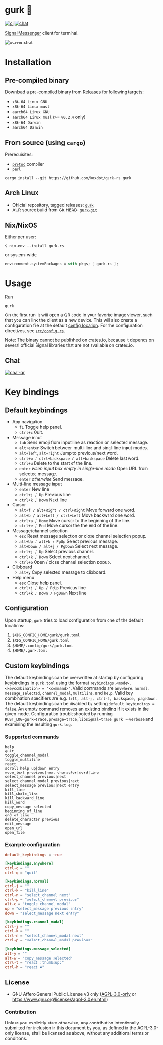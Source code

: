 # gurk 🥒
[![ci][ci-badge]][ci-link] [![chat][chat-badge]][chat-link]

[Signal Messenger] client for terminal.

![screenshot](screenshot.png)

# Installation

## Pre-compiled binary

Download a pre-compiled binary from [Releases] for following targets:

* `x86-64 Linux GNU`
* `x86-64 Linux musl`
* `aarch64 Linux GNU`
* `aarch64 Linux musl` (>= `v0.2.4` only)
* `x86-64 Darwin`
* `aarch64 Darwin`

## From source (using `cargo`)

Prerequisites:

* [`protoc`] compiler
* `perl`

```shell
cargo install --git https://github.com/boxdot/gurk-rs gurk
```

## Arch Linux

- Official repository, tagged releases: [`gurk`](https://archlinux.org/packages/extra/x86_64/gurk)
- AUR source build from Git HEAD: [`gurk-git`](https://aur.archlinux.org/packages/gurk-bin)

## Nix/NixOS

Either per user:

```
$ nix-env --install gurk-rs
```

or system-wide:

```nix
environment.systemPackages = with pkgs; [ gurk-rs ];
```

# Usage

Run

```
gurk
```

On the first run, it will open a QR code in your favorite image viewer, such that you can link the
client as a new device. This will also create a configuration file at the default [config
location][config-location]. For the configuration directives, see [`src/config.rs`].

Note: The binary cannot be published on crates.io, because it depends on several official Signal
libraries that are not available on crates.io.

## Chat

[![chat-qr](chat-qr.png)][chat-link]

# Key bindings

## Default keybindings

* App navigation
  * `f1` Toggle help panel.
  * `ctrl+c` Quit.
* Message input
  * `tab` Send emoji from input line as reaction on selected message.
  * `alt+enter` Switch between multi-line and singl-line input modes.
  * `alt+left`, `alt+right` Jump to previous/next word.
  * `ctrl+w / ctrl+backspace / alt+backspace` Delete last word.
  * `ctrl+u` Delete to the start of the line.
  * `enter` *when input box empty in single-line mode* Open URL from selected message.
  * `enter` *otherwise* Send message.
* Multi-line message input
  * `enter` New line
  * `ctrl+j / Up` Previous line
  * `ctrl+k / Down` Next line
* Cursor
  * `alt+f / alt+Right / ctrl+Right` Move forward one word.
  * `alt+b / alt+Left / ctrl+Left` Move backward one word.
  * `ctrl+a / Home` Move cursor to the beginning of the line.
  * `ctrl+e / End` Move cursor the the end of the line.
* Message/channel selection
  * `esc` Reset message selection or close channel selection popup.
  * `alt+Up / alt+k / PgUp` Select previous message.
  * `alt+Down / alt+j / PgDown` Select next message.
  * `ctrl+j / Up` Select previous channel.
  * `ctrl+k / Down` Select next channel.
  * `ctrl+p` Open / close channel selection popup.
* Clipboard
  * `alt+y` Copy selected message to clipboard.
* Help menu
  * `esc` Close help panel.
  * `ctrl+j / Up / PgUp` Previous line
  * `ctrl+k / Down / PgDown` Next line

## Configuration

Upon startup, `gurk` tries to load configuration from one of the default locations:
    
1. `$XDG_CONFIG_HOME/gurk/gurk.toml`
2. `$XDG_CONFIG_HOME/gurk.toml`
3. `$HOME/.config/gurk/gurk.toml`
4. `$HOME/.gurk.toml`

## Custom keybindings
The default keybindings can be overwritten at startup by configuring
keybindings in `gurk.toml` using the format `keybindings.<mode>.<keycombination> =
"<command>"`. Valid commands are `anywhere`, `normal`, `message_selected`,
`channel_modal`, `multiline`, and `help`. Valid key combination specifiers are e.g. `left,
alt-j, ctrl-f, backspace, pagedown`. The default keybindings can be disabled by
setting `default_keybindings = false`. An empty command removes an existing
binding if it exists in the given mode. Configuration troubleshooted by running
`RUST_LOG=gurk=trace,presage=trace,libsignal=trace gurk --verbose` and examining the resulting `gurk.log`.

### Supported commands
```
help
quit
toggle_channel_modal
toggle_multiline
react
scroll help up|down entry
move_text previous|next character|word|line
select_channel previous|next
select_channel_modal previous|next
select_message previous|next entry
kill_line
kill_whole_line
kill_backward_line
kill_word
copy_message selected
beginning_of_line
end_of_line
delete_character previous
edit_message
open_url
open_file
```

### Example configuration
```toml
default_keybindings = true

[keybindings.anywhere]
ctrl-c = ""
ctrl-q = "quit"

[keybindings.normal]
ctrl-j = ""
ctrl-k = "kill_line"
ctrl-n = "select_channel next"
ctrl-p = "select_channel previous"
alt-c = "toggle_channel_modal"
up = "select_message previous entry"
down = "select_message next entry"

[keybindings.channel_modal]
ctrl-j = ""
ctrl-k = ""
ctrl-n = "select_channel_modal next"
ctrl-p = "select_channel_modal previous"

[keybindings.message_selected]
alt-y = ""
alt-w = "copy_message selected"
ctrl-t = "react :thumbsup:"
ctrl-h = "react ❤️"
```

## License

 * GNU Affero General Public License v3 only ([AGPL-3.0-only](LICENSE-AGPL-3.0) or
   https://www.gnu.org/licenses/agpl-3.0.en.html)

### Contribution

Unless you explicitly state otherwise, any contribution intentionally submitted
for inclusion in this document by you, as defined in the AGPL-3.0-only license,
shall be licensed as above, without any additional terms or conditions.

[Signal Messenger]: https://signal.org
[`presage`]: https://github.com/whisperfish/presage
[`src/config.rs`]: https://github.com/boxdot/gurk-rs/blob/main/src/config.rs
[chat-badge]: https://img.shields.io/badge/chat-on%20signal-brightgreen?logo=signal
[ci-badge]: https://github.com/boxdot/gurk-rs/actions/workflows/ci.yaml/badge.svg
[ci-link]: https://github.com/boxdot/gurk-rs/actions/workflows/ci.yaml
[chat-link]: https://signal.group/#CjQKILaqQTWUZks14mPRSn0m0zyU9A-buNMG6haQBmWrxJHeEhCc7HLIwCFZRNDw63MWj-fA
[config-location]: https://docs.rs/dirs/3.0.2/dirs/fn.config_dir.html
[Releases]: https://github.com/boxdot/gurk-rs/releases
[`protoc`]: https://github.com/protocolbuffers/protobuf?tab=readme-ov-file#protobuf-compiler-installation
